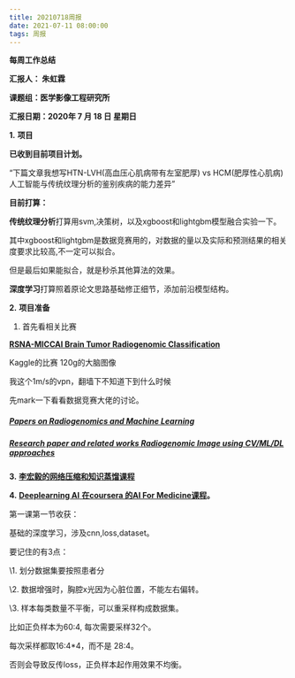 ```yaml
---
title: 20210718周报
date: 2021-07-11 08:00:00
tags: 周报
---
```


**每周工作总结**

**汇报人： 朱虹霖**

**课题组：医学影像工程研究所**

**汇报日期：2020年 7 月 18 日 星期日**

**1.** **项目**

**已收到目前项目计划。**

“下篇文章我想写HTN-LVH(高血压心肌病带有左室肥厚) vs HCM(肥厚性心肌病)人工智能与传统纹理分析的鉴别疾病的能力差异”

**目前打算：**

 

**传统纹理分析**打算用svm,决策树，以及xgboost和lightgbm模型融合实验一下。

其中xgboost和lightgbm是数据竞赛用的，对数据的量以及实际和预测结果的相关度要求比较高,不一定可以拟合。

但是最后如果能拟合，就是秒杀其他算法的效果。

**深度学习**打算照着原论文思路基础修正细节，添加前沿模型结构。

**2.** **项目准备**

1. 首先看相关比赛

[**RSNA-MICCAI Brain Tumor Radiogenomic Classification**](https://www.kaggle.com/c/rsna-miccai-brain-tumor-radiogenomic-classification/rules)

Kaggle的比赛 120g的大脑图像

我这个1m/s的vpn，翻墙下不知道下到什么时候

先mark一下看看数据竞赛大佬的讨论。

##### [Papers on Radiogenomics and Machine Learning](https://www.kaggle.com/c/rsna-miccai-brain-tumor-radiogenomic-classification/discussion/252833)

##### [Research paper and related works Radiogenomic Image using CV/ML/DL approaches](https://www.kaggle.com/c/rsna-miccai-brain-tumor-radiogenomic-classification/discussion/252851)

 

**3.** [**李宏毅的网络压缩和知识蒸馏课程**](https://www.bilibili.com/video/BV1SC4y1h7HB)

**4.** [**Deeplearning AI** **在coursera 的AI For Medicine课程**](https://www.coursera.org/specializations/ai-for-medicine)**。**

第一课第一节收获：

基础的深度学习，涉及cnn,loss,dataset。

要记住的有3点：

\1.   划分数据集要按照患者分

\2.   数据增强时，胸腔x光因为心脏位置，不能左右偏转。

\3.   样本每类数量不平衡，可以重采样构成数据集。

比如正负样本为60:4, 每次需要采样32个。

每次采样都取16:4*4，而不是 28:4。

否则会导致反传loss，正负样本起作用效果不均衡。



 